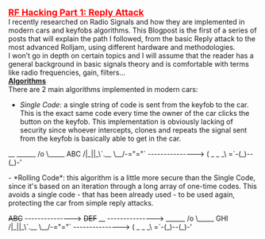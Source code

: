 <span style="color:red;"><font size="+1"><ins>**RF Hacking Part 1: Reply Attack**</ins></font></span>
\
I recently researched on Radio Signals and how they are implemented in modern cars and keyfobs algorithms.
This Blogpost is the first of a series of posts that will explain the path I followed, from the basic Reply attack to the most advanced Rolljam, using different hardware and methodologies.
\
I won’t go in depth on certain topics and I will assume that the reader has a general background in basic signals theory and is comfortable with terms like radio frequencies, gain, filters… 
\
<ins>**Algorithms**</ins>
\
There are 2 main algorithms implemented in modern cars:
- *Single Code*: a single string of code is sent from the keyfob to the car. This is the exact same code every time the owner of the car clicks the button on the keyfob. This implementation is obviously lacking of security since whoever intercepts, clones and repeats the signal sent from the keyfob is basically able to get in the car.
<p>                  
 __                            ______
/o \_____        ABC          /|_||_\`.__
\__/-="="` --------------->  (   _    _ _\
                             =`-(_)--(_)-' 
 
</p>
- *Rolling Code*: this algorithm is a little more secure than the Single Code, since it's based on an iteration through a long array of one-time codes. This avoids a single code - that has been already used - to be used again, protecting the car from simple reply attacks.
<p>
                  <del>ABC</del>
           --------------->
                  <del>DEF</del>
 __        --------------->    ______
/o \_____         GHI         /|_||_\`.__
\__/-="="` --------------->  (   _    _ _\
                             =`-(_)--(_)-' 
 
</p>
